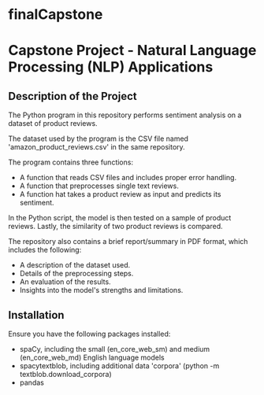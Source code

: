 # finalCapstone

# Capstone Project - Natural Language Processing (NLP) Applications


## Description of the Project

The Python program in this repository performs sentiment analysis on a dataset of product reviews.

The dataset used by the program is the CSV file named 'amazon_product_reviews.csv' in the same repository.

The program contains three functions:
* A function that reads CSV files and includes proper error handling.
* A function that preprocesses single text reviews.
* A function hat takes a product review as input and predicts its sentiment.

In the Python script, the model is then tested on a sample of product reviews.
Lastly, the similarity of two product reviews is compared.

The repository also contains a brief report/summary in PDF format, which includes the following:
* A description of the dataset used.
* Details of the preprocessing steps.
* An evaluation of the results.
* Insights into the model's strengths and limitations.


## Installation

Ensure you have the following packages installed:
* spaCy, including the small (en_core_web_sm) and medium (en_core_web_md) English language models
* spacytextblob, including additional data 'corpora' (python -m textblob.download_corpora)
* pandas